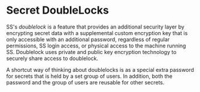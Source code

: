[title]: # (Secret DoubleLocks)
[tags]: # (DoubleLock)
[priority]: # (1600)

# Secret DoubleLocks

SS's _doublelock_ is a feature that provides an additional security layer by encrypting secret data with a supplemental custom encryption key that is only accessible with an additional password, regardless of regular permissions, SS login access, or physical access to the machine running SS. Doublelock uses private and public key encryption technology to securely share access to doublelock.

A shortcut way of thinking about doublelocks is as a special extra password for secrets that is held by a set group of users. In addition, both the password and the group of users are reusable for other secrets.
